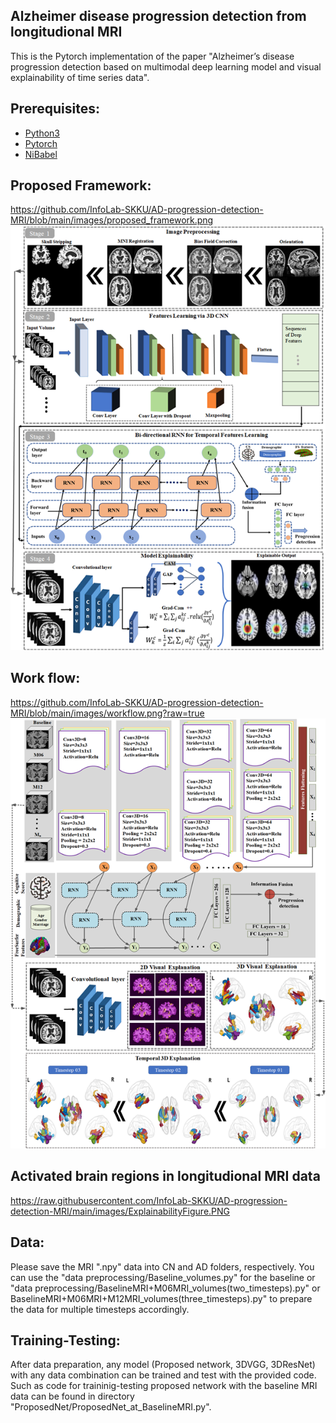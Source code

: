 ## Alzheimer disease progression detection from longitudional MRI
This is the Pytorch implementation of the paper "Alzheimer’s disease progression detection based on multimodal deep learning model and visual explainability of time series data". 

## Prerequisites:
* [Python3](https://www.python.org/)
* [Pytorch](https://pytorch.org/)
* [NiBabel](https://nipy.org/nibabel/)

## Proposed Framework:
https://github.com/InfoLab-SKKU/AD-progression-detection-MRI/blob/main/images/proposed_framework.png
<img src="images/proposed_framework.png">

## Work flow:
https://github.com/InfoLab-SKKU/AD-progression-detection-MRI/blob/main/images/workflow.png?raw=true
<img src="images/workflow.png">


## Activated brain regions in longitudional MRI data
https://raw.githubusercontent.com/InfoLab-SKKU/AD-progression-detection-MRI/main/images/ExplainabilityFigure.PNG

## Data:
Please save the MRI ".npy" data into CN and AD folders, respectively. You can use the "data preprocessing/Baseline_volumes.py" for the baseline or "data preprocessing/BaselineMRI+M06MRI_volumes(two_timesteps).py" or BaselineMRI+M06MRI+M12MRI_volumes(three_timesteps).py" to prepare the data for multiple timesteps accordingly.

## Training-Testing:
After data preparation, any model (Proposed network, 3DVGG, 3DResNet) with any data combination can be trained and test with the provided code. Such as code for traininig-testing  proposed network with the baseline MRI data can be found in directory "ProposedNet/ProposedNet_at_BaselineMRI.py".  
